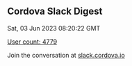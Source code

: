## Cordova Slack Digest
Sat, 03 Jun 2023 08:20:22 GMT

[User count: 4779](https://cordova.slack.com/)


Join the conversation at [slack.cordova.io](http://slack.cordova.io/)
